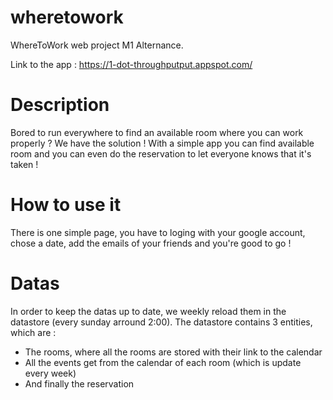 # wheretowork
WhereToWork web project M1 Alternance.

Link to the app : https://1-dot-throughputput.appspot.com/

# Description
Bored to run everywhere to find an available room where you can work properly ? We have the solution ! With a simple app you can find available room and you can even do the reservation to let everyone knows that it's taken !

# How to use it
There is one simple page, you have to loging with your google account, chose a date, add the emails of your friends and you're good to go !

# Datas
In order to keep the datas up to date, we weekly reload them in the datastore (every sunday arround 2:00).
The datastore contains 3 entities, which are :

- The rooms, where all the rooms are stored with their link to the calendar
- All the events get from the calendar of each room (which is update every week)
- And finally the reservation
 
 

